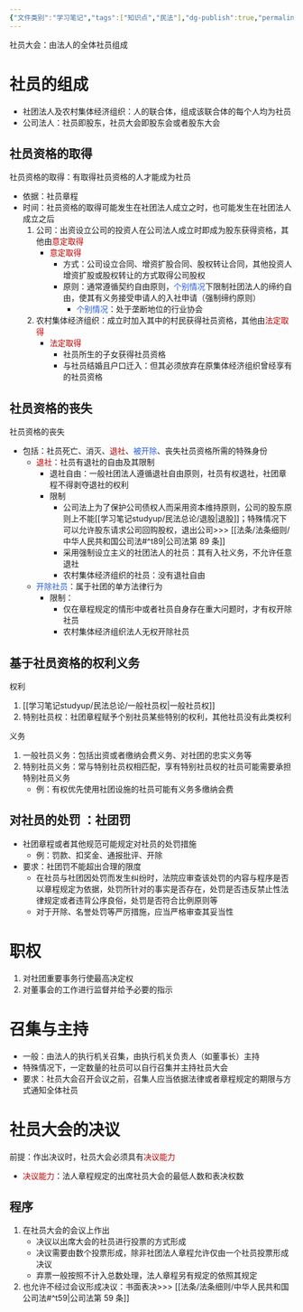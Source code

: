 ```yaml
---
{"文件类别":"学习笔记","tags":["知识点","民法"],"dg-publish":true,"permalink":"/学习笔记studyup/民法总论/社员大会/","dgPassFrontmatter":true,"created":"2024-10-27T16:43:58.229+08:00","updated":"2024-10-27T16:48:49.904+08:00"}
---
```


社员大会：由法人的全体社员组成
# 社员的组成
- 社团法人及农村集体经济组织：人的联合体，组成该联合体的每个人均为社员 
- 公司法人：社员即股东，社员大会即股东会或者股东大会
## 社员资格的取得
社员资格的取得：有取得社员资格的人才能成为社员
- 依据：社员章程
- 时间：社员资格的取得可能发生在社团法人成立之时，也可能发生在社团法人成立之后
	1. 公司：出资设立公司的投资人在公司法人成立时即成为股东获得资格，其他由<font color="#c00000">意定取得</font>
		- <font color="#c00000">意定取得</font>
			- 方式：公司设立合同、增资扩股合同、股权转让合同，其他投资人增资扩股或股权转让的方式取得公司股权
			- 原则：通常遵循契约自由原则，<font color="#245bdb">个别情况</font>下限制社团法人的缔约自由，使其有义务接受申请人的入社申请（强制缔约原则）
				- <font color="#245bdb">个别情况</font>：处于垄断地位的行业协会
	2. 农村集体经济组织：成立时加入其中的村民获得社员资格，其他由<font color="#c00000">法定取得</font>
		- <font color="#c00000">法定取得</font>
			- 社员所生的子女获得社员资格
			- 与社员结婚且户口迁入：但其必须放弃在原集体经济组织曾经享有的社员资格
## 社员资格的丧失
社员资格的丧失
- 包括：社员死亡、消灭、<font color="#c00000">退社</font>、<font color="#245bdb">被开除</font>、丧失社员资格所需的特殊身份
	- <font color="#c00000">退社</font>：社员有退社的自由及其限制
		- 退社自由：一般社团法人遵循退社自由原则，社员有权退社，社团章程不得剥夺退社的权利
		- 限制
			- 公司法上为了保护公司债权人而采用资本维持原则，公司的股东原则上不能[[学习笔记studyup/民法总论/退股\|退股]]；特殊情况下可以允许股东请求公司回购股权，退出公司>>> [[法条/法条细则/中华人民共和国公司法#^t89\|公司法第 89 条]]
			- 采用强制设立主义的社团法人的社员：其有入社义务，不允许任意退社
			- 农村集体经济组织的社员：没有退社自由
	- <font color="#245bdb">开除社员</font>：属于社团的单方法律行为
		- 限制：
			- 仅在章程规定的情形中或者社员自身存在重大问题时，才有权开除社员
			- 农村集体经济组织法人无权开除社员

## 基于社员资格的权利义务
权利
1. [[学习笔记studyup/民法总论/一般社员权\|一般社员权]]
2. 特别社员权：社团章程赋予个别社员某些特别的权利，其他社员没有此类权利

义务
1. 一般社员义务：包括出资或者缴纳会费义务、对社团的忠实义务等 
2. 特别社员义务：常与特别社员权相匹配，享有特别社员权的社员可能需要承担特别社员义务
	- 例：有权优先使用社团设施的社员可能有义务多缴纳会费

## 对社员的处罚 ：社团罚
- 社团章程或者其他规范可能规定对社员的处罚措施
	- 例：罚款、扣奖金、通报批评、开除
- 要求：社团罚不能超出合理的限度 
	- 在社员与社团因处罚而发生纠纷时，法院应审查该处罚的内容与程序是否以章程规定为依据，处罚所针对的事实是否存在，处罚是否违反禁止性法律规定或者违背公序良俗，处罚是否符合比例原则等 
	- 对于开除、名誉处罚等严厉措施，应当严格审查其妥当性

# 职权
1. 对社团重要事务行使最高决定权 
2. 对董事会的工作进行监督并给予必要的指示
# 召集与主持
- 一般：由法人的执行机关召集，由执行机关负责人（如董事长）主持 
- 特殊情况下，一定数量的社员可以自行召集并主持社员大会 
- 要求：社员大会召开会议之前，召集人应当依据法律或者章程规定的期限与方式通知全体社员
# 社员大会的决议
前提：作出决议时，社员大会必须具有<font color="#c00000">决议能力</font>
- <font color="#c00000">决议能力</font>：法人章程规定的出席社员大会的最低人数和表决权数

## 程序 
1. 在社员大会的会议上作出
	- 决议以出席大会的社员进行投票的方式形成
	- 决议需要由数个投票形成，除非社团法人章程允许仅由一个社员投票形成决议
	- 弃票一般按照不计入总数处理，法人章程另有规定的依照其规定
2. 也允许不经过会议形成决议：书面表决>>> [[法条/法条细则/中华人民共和国公司法#^t59\|公司法第 59 条]]